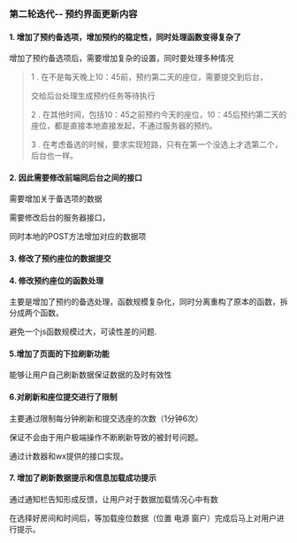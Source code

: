 ### 第二轮迭代-- 预约界面更新内容



#### 1. 增加了预约备选项，增加预约的稳定性，同时处理函数变得复杂了

增加了预约备选项后，需要增加复杂的设置，同时要处理多种情况

> 1 .  在不是每天晚上10：45前，预约第二天的座位，需要提交到后台，
>
> 交给后台处理生成预约任务等待执行
>
> 2 .  在其他时间，包括10：45之前预约今天的座位，10：45后预约第二天的座位，都是直接本地直接发起，不通过服务器的预约。
>
> 3 .  在考虑备选的时候，要求实现短路，只有在第一个没选上才选第二个，后台也一样。

#### 2. 因此需要修改前端同后台之间的接口

需要增加关于备选项的数据

需要修改后台的服务器接口，

同时本地的POST方法增加对应的数据项

#### 3. 修改了预约座位的数据提交



#### 4. 修改预约座位的函数处理

主要是增加了预约的备选处理，函数规模复杂化，同时分离重构了原本的函数，拆分成两个函数。

避免一个js函数规模过大，可读性差的问题.



#### 5.增加了页面的下拉刷新功能

能够让用户自己刷新数据保证数据的及时有效性



#### 6.对刷新和座位提交进行了限制

主要通过限制每分钟刷新和提交选座的次数（1分钟6次）

保证不会由于用户极端操作不断刷新导致的被封号问题。

通过计数器和wx提供的接口实现。



#### 7. 增加了刷新数据提示和信息加载成功提示

通过通知栏告知形成反馈，让用户对于数据加载情况心中有数

在选择好房间和时间后，等加载座位数据（位置 电源 窗户）完成后马上对用户进行提示。

